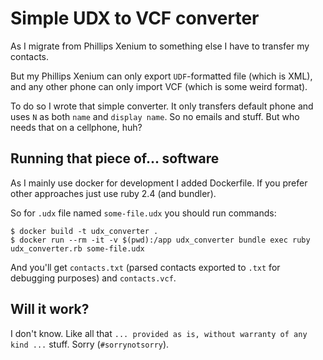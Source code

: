 # Simple UDX to VCF converter

As I migrate from Phillips Xenium to something else I have to transfer my contacts.

But my Phillips Xenium can only export `UDF`-formatted file (which is XML), and any other phone can only import VCF (which is some weird format).

To do so I wrote that simple converter. It only transfers default phone and uses `N` as both `name` and `display name`. So no emails and stuff. But who needs that on a cellphone, huh?

## Running that piece of... software

As I mainly use docker for development I added Dockerfile. If you prefer other approaches just use ruby 2.4 (and bundler).

So for `.udx` file named `some-file.udx` you should run commands:
```
$ docker build -t udx_converter .
$ docker run --rm -it -v $(pwd):/app udx_converter bundle exec ruby udx_converter.rb some-file.udx
```
And you'll get `contacts.txt` (parsed contacts exported to `.txt` for debugging purposes) and `contacts.vcf`.

## Will it work?
I don't know. Like all that `... provided as is, without warranty of any kind ...` stuff. Sorry (`#sorrynotsorry`).
